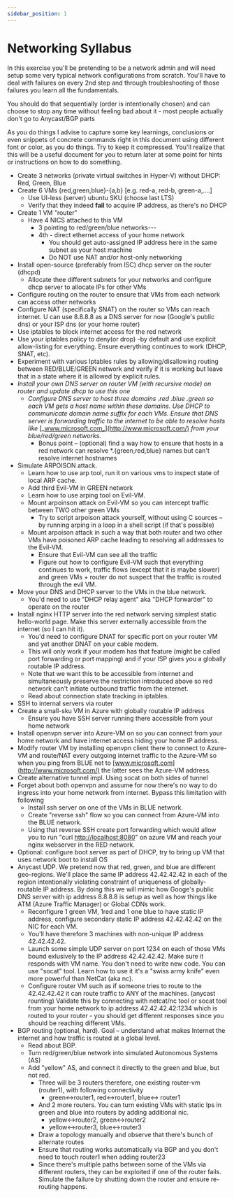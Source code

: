 ```yaml
---
sidebar_position: 1
---
```

# Networking Syllabus

In this exercise you'll be pretending to be a network admin and will need setup some very typical network configurations from scratch. You'll have to deal with failures on every 2nd step and through troubleshooting of those failures you learn all the fundamentals.

You should do that sequentially (order is intentionally chosen) and can choose to stop any time without feeling bad about it - most people actually don't go to Anycast/BGP parts

As you do things I advise to capture some key learnings, conclusions or even snippets of concrete commands right in this document using different font or color, as you do things. Try to keep it compressed. You'll realize that this will be a useful document for you to return later at some point for hints or instructions on how to do something.

- Create 3 networks (private virtual switches in Hyper-V) without DHCP:  Red, Green, Blue
- Create 6 VMs   {red,green,blue}-{a,b}   [e.g.  red-a, red-b, green-a,….]
	- Use UI-less (server) ubuntu SKU  (choose last LTS)
	- Verify that they indeed **fail** to acquire IP address, as there's no DHCP
- Create 1 VM "router"
	- Have  4 NICS attached to this VM
		- 3  pointing to red/green/blue  networks---
		- 4th  -  direct ethernet access of your home network
			- You should get auto-assigned IP address here in the same subnet as your host machine
			- Do NOT use NAT and/or host-only networking
- Install open-source (preferably from ISC) dhcp server on the router (dhcpd)
	- Allocate thee different subnets for your networks  and configure dhcp server to allocate IPs for other VMs
- Configure routing on the router to ensure that VMs from each network can access other networks
- Configure NAT (specifically SNAT)  on the router so VMs can reach internet.   U can use 8.8.8.8  as a DNS server for now (Google's public dns) or your ISP dns  (or your home router)
- Use iptables to block internet access for the red network
- Use your iptables policy  to  deny(or drop) -by default and use  explicit allow-listing for everything. Ensure everything continues to work (DHCP, SNAT, etc).
- Experiment with various Iptables rules by allowing/disallowing routing  between RED/BLUE/GREEN network and verify if it is working but leave that in a state where it is allowed by explicit rules.
- _Install your own DNS server on router VM (with recursive mode) on router and update dhcp to use this one_
	- _Configure DNS server to host three domains .red  .blue  .green     so each VM gets a host name within these domains.  Use DHCP to communicate domain name suffix for each VMs. Ensure that DNS server is forwarding traffic to the internet to be able to resolve hosts like_ [_www.microsoft.com_](http://www.microsoft.com/) _from your blue/red/green networks._
		- Bonus point – (optional) find a way how to ensure that hosts in a red network can resolve \*.{green,red,blue} names but can't resolve internet hostnames
- Simulate ARPOISON attack.
	- Learn how to use arp tool, run it on various vms to inspect state of local ARP cache.
	- Add third Evil-VM in GREEN network
	- Learn how to use arping tool on Evil-VM.
	- Mount arpoinson attack on Evil-VM so you can intercept traffic between TWO other green VMs
		- Try to script arpoison attack yourself, without using C sources – by running arping in a loop in a shell script (if that's possible)
	- Mount arpoison attack in such a way that both router and two other VMs have poisoned ARP cache leading to resolving all addresses to the Evil-VM.
		- Ensure that Evil-VM can see all the traffic
		- Figure out how to configure Evil-VM  such that everything continues to work, traffic flows (except that it is maybe slower) and green VMs + router do not suspect that the traffic is routed through the evil VM.
- Move your DNS and DHCP server to the VMs in the blue network.
	- You'd need to use "DHCP relay agent" aka "DHCP forwarder" to operate on the router
- Install nginx HTTP server into the red network serving simplest static hello-world page. Make this server externally accessible from the  internet (so I can hit it).
	- You'd need to configure DNAT for specific port on your router VM and yet another DNAT on your cable modem.
	- This will  only work if your modem has that feature (might be called port forwarding or port mapping) and if your ISP gives you a globally routable IP address.
	- Note that we want this to be accessible from internet and simultaneously preserve the restriction introduced above so red network can't initiate outbound traffic from the internet.
	- Read about connection state  tracking in iptables.
- SSH to internal servers via router
- Create a small-sku VM in Azure with globally routable IP address
	- Ensure you have SSH server running there accessible from your home network
- Install openvpn server into Azure-VM on so you can connect from your home network and have internet access hiding your home IP address.
- Modify router VM by installing openvpn client there  to connect to Azure-VM and route/NAT every outgoing internet traffic to the Azure-VM so when you ping from BLUE net to [www.microsoft.com](http://www.microsoft.com/)  the latter sees the Azure-VM address.
- Create alternative tunnel impl. Using socat on both sides of tunnel
- Forget about both openvpn and assume for now there's no way to do ingress into your home network from internet. Bypass this limitation with following
	- Install ssh server on one of the VMs in BLUE network.
	- Create "reverse ssh" flow so you can connect from Azure-VM into the BLUE network.
	- Using that reverse SSH create port forwarding which would allow you to run "curl [http://localhost:8080](http://localhost:8080/)" on azure VM and reach your nginx webserver in the RED network.
- Optional: configure boot server as part of DHCP, try to bring up VM that uses network boot to install OS
- Anycast UDP. We pretend now that red, green, and blue are different geo-regions. We'll place the same IP address 42.42.42.42 in each of the region intentionally violating constraint of uniqueness of globally-routable IP address.  By doing this we will mimic how Googe's public DNS server with ip address 8.8.8.8 is setup as well as how things like ATM (Azure Traffic Manager) or Global CDNs work.
	- Reconfigure 1 green VM, 1red and 1 one blue to have static IP address, configure secondary static IP address 42.42.42.42 on the NIC for each VM.
	- You'll have therefore 3 machines with non-unique IP address 42.42.42.42.
	- Launch some simple UDP server on port 1234 on each of those VMs bound exlusively to the IP address 42.42.42.42. Make sure it responds with VM name.  You don't need to write new code. You can use "socat" tool.  Learn how to use it it's a "swiss army knife" even more powerful than NetCat (aka nc).
	- Configure router VM such as if someone tries to route to the 42.42.42.42 it can route traffic to ANY of the machines. (anycast rounting)     Validate this by connecting  with netcat/nc   tool or socat tool  from your home network to ip address 42.42.42.42:1234  which is routed to your router   - you should get different responses since you should be reaching different VMs.
- BGP routing (optional, hard). Goal – understand what makes Internet the internet and how traffic is routed at a global level.
	- Read about BGP.
	- Turn red/green/blue network into simulated Autonomous Systems (AS)
	- Add "yellow" AS,  and connect it directly to the green and blue, but not red.
		- Three will be 3 routers therefore, one existing router-vm (router1), with following connectivity
			- green\<-\>router1,  red\<-\>router1,  blue\<-\> router1
		- And 2 more routers. You can turn existing VMs with static Ips in green and blue into routers by adding additional nic.
			- yellow\<-\>router2,  green\<-\>router2
			- yellow\<-\>router3,  blue\<-\>router3
		- Draw a topology manually and observe that there's bunch of alternate routes
		- Ensure that routing works automatically via BGP and you don't need to touch router1 when adding router23
		- Since there's multiple paths between some of the  VMs via different routers, they can be exploited if one of the router fails. Simulate the failure by shutting down the router and ensure re-routing happens.